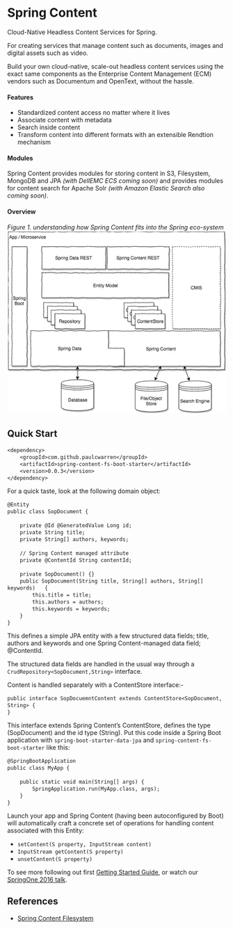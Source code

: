 # Spring Content

Cloud-Native Headless Content Services for Spring.

For creating services that manage content such as documents, images and digital assets such as video.  

Build your own cloud-native, scale-out headless content services using the exact same components as the Enterprise Content Management (ECM) vendors such as Documentum and OpenText, without the hassle.   

#### Features

- Standardized content access no matter where it lives  
- Associate content with metadata   
- Search inside content
- Transform content into different formats with an extensible Rendtion mechanism 

#### Modules

Spring Content provides modules for storing content in S3, Filesystem, MongoDB and JPA _(with DellEMC ECS coming soon)_ and provides modules for content search for Apache Solr _(with Amazon Elastic Search also coming soon)_. 

#### Overview

_Figure 1. understanding how Spring Content fits into the Spring eco-system_
![spring-content-arch](spring-content-arch.jpg)

## Quick Start

```
<dependency>
    <groupId>com.github.paulcwarren</groupId>
    <artifactId>spring-content-fs-boot-starter</artifactId>
    <version>0.0.3</version>
</dependency>
```

For a quick taste, look at the following domain object:

```
@Entity
public class SopDocument {
	
	private @Id @GeneratedValue Long id;
	private String title;
	private String[] authors, keywords;
	
	// Spring Content managed attribute
	private @ContentId String contentId;

  	private SopDocument() {}
	public SopDocument(String title, String[] authors, String[] keywords) 	{
		this.title = title;
		this.authors = authors;
		this.keywords = keywords;
	}
}
```

This defines a simple JPA entity with a few structured data fields; title, authors and keywords and one Spring Content-managed data field; @ContentId.  

The structured data fields are handled in the usual way through a `CrudRepository<SopDocument,String>` interface.  

Content is handled separately with a ContentStore interface:-

```
public interface SopDocuemntContent extends ContentStore<SopDocument, String> {
}
```

This interface extends Spring Content’s ContentStore, defines the type (SopDocument) and the id type (String).  Put this code inside a Spring Boot application with `spring-boot-starter-data-jpa` and `spring-content-fs-boot-starter` like this:

```
@SpringBootApplication
public class MyApp {

    public static void main(String[] args) {
        SpringApplication.run(MyApp.class, args);
    }
}
```

Launch your app and Spring Content (having been autoconfigured by Boot) will automatically craft a concrete set of operations for handling content associated with this Entity:

- `setContent(S property, InputStream content)`
- `InputStream getContent(S property)`
- `unsetContent(S property)`

To see more following out first [Getting Started Guide](spring-content-fs-docs.md), or watch our [SpringOne 2016 talk](https://bit.ly/springone-vid).

## References

- [Spring Content Filesystem](refs/fs-index.html)


